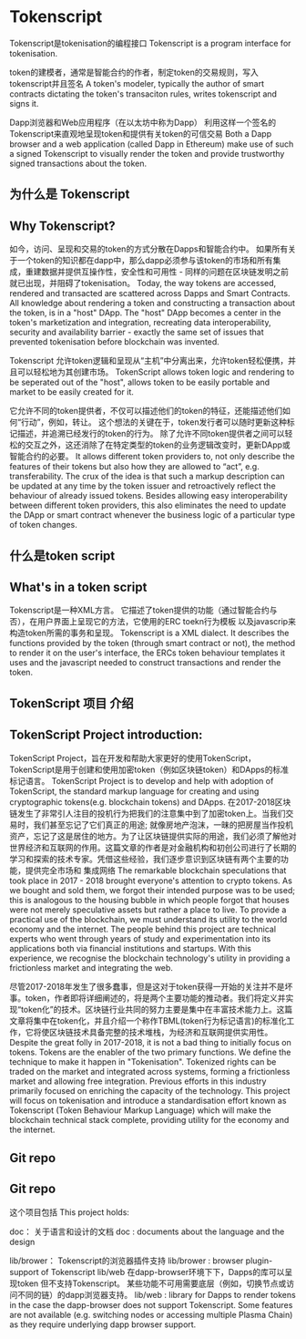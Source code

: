 # Tokenscript
Tokenscript是tokenisation的编程接口
Tokenscript is a program interface for tokenisation.

token的建模者，通常是智能合约的作者，制定token的交易规则，写入tokenscript并且签名
A token's modeler, typically the author of smart contracts dictating
the token's transaciton rules, writes tokenscript and signs it.

Dapp浏览器和Web应用程序（在以太坊中称为Dapp）
利用这样一个签名的Tokenscript来直观地呈现token和提供有关token的可信交易
Both a Dapp browser and a web application (called Dapp in Ethereum)
make use of such a signed Tokenscript to visually render the token and
provide trustworthy signed transactions about the token.

## 为什么是 Tokenscript
## Why Tokenscript?
如今，访问、呈现和交易的token的方式分散在Dapps和智能合约中。 如果所有关于一个token的知识都在dapp中，那么dapp必须参与该token的市场和所有集成，重建数据并提供互操作性，安全性和可用性 - 同样的问题在区块链发明之前就已出现，并阻碍了tokenisation。
Today, the way tokens are accessed, rendered and transacted are scattered across Dapps and Smart Contracts. All knowledge about rendering a token and constructing a transaction about the token, is in a "host" DApp. The "host" DApp becomes a center in the token's marketization and integration, recreating data interoperability, security and availability barrier - exactly the same set of issues that prevented tokenisation before blockchain was invented.

Tokenscript 允许token逻辑和呈现从“主机”中分离出来，允许token轻松便携，并且可以轻松地为其创建市场。
TokenScript allows token logic and rendering to be seperated out of the "host", allows token to be easily portable and market to be easily created for it.

它允许不同的token提供者，不仅可以描述他们的token的特征，还能描述他们如何“行动”，例如，转让。 这个想法的关键在于，token发行者可以随时更新这种标记描述，并追溯已经发行的token的行为。 除了允许不同token提供者之间可以轻松的交互之外，这还消除了在特定类型的token的业务逻辑改变时，更新DApp或智能合约的必要。
It allows different token providers to, not only describe the features of their tokens but also how they are allowed to “act”, e.g. transferability. The crux of the idea is that such a markup description can be updated at any time by the token issuer and retroactively reflect the behaviour of already issued tokens. Besides allowing easy interoperability between different token providers, this also eliminates the need to update the DApp or smart contract whenever the business logic of a particular type of token changes.

## 什么是token script
## What's in a token script

Tokenscript是一种XML方言。 它描述了token提供的功能（通过智能合约与否），在用户界面上呈现它的方法，它使用的ERC toekn行为模板 以及javascrip来构造token所需的事务和呈现。
Tokenscript is a XML dialect. It describes the functions provided by the token (through smart contract or not), the method to render it on the user's interface, the ERCs token behaviour templates it uses and the javascript needed to construct transactions and render the token.

## TokenScript 项目 介绍
## TokenScript Project introduction: 
TokenScript Project，旨在开发和帮助大家更好的使用TokenScript，TokenScript是用于创建和使用加密token（例如区块链token）和DApps的标准标记语言。
TokenScript Project is to develop and help with adoption of TokenScript, the standard markup language for creating and using cryptographic tokens(e.g. blockchain tokens) and DApps.
在2017-2018区块链发生了非常引人注目的投机行为把我们的注意集中到了加密token上。当我们交易时，我们甚至忘记了它们真正的用途; 就像房地产泡沫，一昧的把房屋当作投机资产，忘记了这是居住的地方。为了让区块链提供实际的用途，我们必须了解他对世界经济和互联网的作用。这篇文章的作者是对金融机构和初创公司进行了长期的学习和探索的技术专家。凭借这些经验，我们逐步意识到区块链有两个主要的功能，提供完全市场和 集成网络
The remarkable blockchain speculations that took place in 2017 - 2018 brought everyone's attention to crypto tokens. As we bought and sold them, we forgot their intended purpose was to be used; this is analogous to the housing bubble in which people forgot that houses were not merely speculative assets but rather a place to live. To provide a practical use of the blockchain, we must understand its utility to the world economy and the internet. The people behind this project are technical experts who went through years of study and experimentation into its applications both via financial institutions and startups. With this experience, we recognise the blockchain technology's utility in providing a frictionless market and integrating the web.

尽管2017-2018年发生了很多蠢事，但是这对于token获得一开始的关注并不是坏事。token，作者即将详细阐述的，将是两个主要功能的推动者。我们将定义并实现“token化”的技术。区块链行业共同的努力主要是集中在丰富技术能力上。这篇文章将集中在token化，并且介绍一个称作TBML(token行为标记语言)的标准化工作，它将使区块链技术具备完整的技术堆栈，为经济和互联网提供实用性。
Despite the great folly in 2017-2018, it is not a bad thing to initially focus on tokens. Tokens are the enabler of the two primary functions. We define the technique to make it happen in "Tokenisation". Tokenized rights can be traded on the market and integrated across systems, forming a frictionless market and allowing free integration. Previous efforts in this industry primarily focused on enriching the capacity of the technology. This project will focus on tokenisation and introduce a standardisation effort known as Tokenscript (Token Behaviour Markup Language) which will make the blockchain technical stack complete, providing utility for the economy and the internet.

## Git repo 
## Git repo

这个项目包括
This project holds:

doc：
关于语言和设计的文档
doc
:   documents about the language and the design

lib/brower：
Tokenscript的浏览器插件支持
lib/brower
:   browser plugin-support of Tokenscript
lib/web
在dapp-browser环境下下，Dapps的库可以呈现token
但不支持Tokenscript。 某些功能不可用需要底层（例如，切换节点或访问不同的链）的dapp浏览器支持。
lib/web
:    library for Dapps to render tokens in the case the dapp-browser does
not support Tokenscript. Some features are not available
(e.g. switching nodes or accessing multiple Plasma Chain) as they
require underlying dapp browser support.

